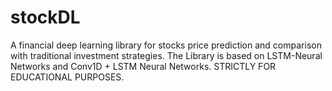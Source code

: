 # stockDL
A financial deep learning library for stocks price prediction and comparison with traditional investment strategies. The Library is based on LSTM-Neural Networks and Conv1D + LSTM Neural Networks. STRICTLY FOR EDUCATIONAL PURPOSES.
